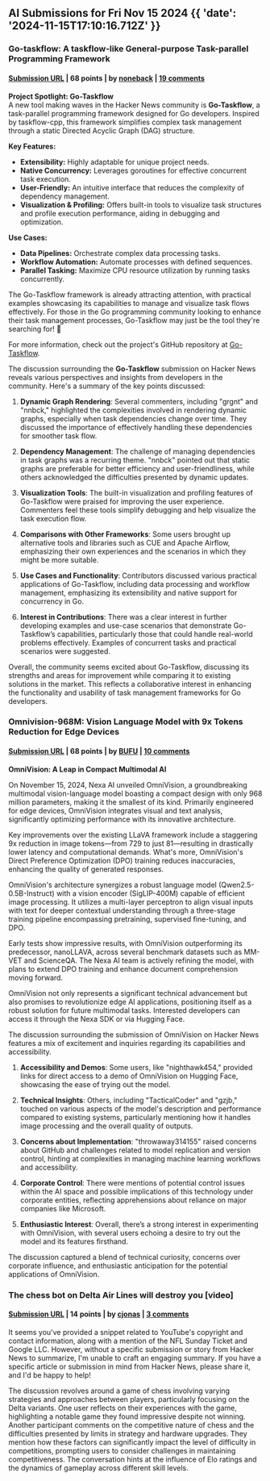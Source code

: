 ## AI Submissions for Fri Nov 15 2024 {{ 'date': '2024-11-15T17:10:16.712Z' }}

### Go-taskflow: A taskflow-like General-purpose Task-parallel Programming Framework

#### [Submission URL](https://github.com/noneback/go-taskflow) | 68 points | by [noneback](https://news.ycombinator.com/user?id=noneback) | [19 comments](https://news.ycombinator.com/item?id=42147934)

**Project Spotlight: Go-Taskflow**  
A new tool making waves in the Hacker News community is **Go-Taskflow**, a task-parallel programming framework designed for Go developers. Inspired by taskflow-cpp, this framework simplifies complex task management through a static Directed Acyclic Graph (DAG) structure.

**Key Features:**
- **Extensibility:** Highly adaptable for unique project needs.
- **Native Concurrency:** Leverages goroutines for effective concurrent task execution.
- **User-Friendly:** An intuitive interface that reduces the complexity of dependency management.
- **Visualization & Profiling:** Offers built-in tools to visualize task structures and profile execution performance, aiding in debugging and optimization.

**Use Cases:**
- **Data Pipelines:** Orchestrate complex data processing tasks.
- **Workflow Automation:** Automate processes with defined sequences.
- **Parallel Tasking:** Maximize CPU resource utilization by running tasks concurrently.

The Go-Taskflow framework is already attracting attention, with practical examples showcasing its capabilities to manage and visualize task flows effectively. For those in the Go programming community looking to enhance their task management processes, Go-Taskflow may just be the tool they're searching for! 🚀

For more information, check out the project's GitHub repository at [Go-Taskflow](https://github.com/noneback/go-taskflow).

The discussion surrounding the **Go-Taskflow** submission on Hacker News reveals various perspectives and insights from developers in the community. Here's a summary of the key points discussed:

1. **Dynamic Graph Rendering**: Several commenters, including "grgnt" and "nnbck," highlighted the complexities involved in rendering dynamic graphs, especially when task dependencies change over time. They discussed the importance of effectively handling these dependencies for smoother task flow.

2. **Dependency Management**: The challenge of managing dependencies in task graphs was a recurring theme. "nnbck" pointed out that static graphs are preferable for better efficiency and user-friendliness, while others acknowledged the difficulties presented by dynamic updates.

3. **Visualization Tools**: The built-in visualization and profiling features of Go-Taskflow were praised for improving the user experience. Commenters feel these tools simplify debugging and help visualize the task execution flow.

4. **Comparisons with Other Frameworks**: Some users brought up alternative tools and libraries such as CUE and Apache Airflow, emphasizing their own experiences and the scenarios in which they might be more suitable.

5. **Use Cases and Functionality**: Contributors discussed various practical applications of Go-Taskflow, including data processing and workflow management, emphasizing its extensibility and native support for concurrency in Go.

6. **Interest in Contributions**: There was a clear interest in further developing examples and use-case scenarios that demonstrate Go-Taskflow’s capabilities, particularly those that could handle real-world problems effectively. Examples of concurrent tasks and practical scenarios were suggested.

Overall, the community seems excited about Go-Taskflow, discussing its strengths and areas for improvement while comparing it to existing solutions in the market. This reflects a collaborative interest in enhancing the functionality and usability of task management frameworks for Go developers.

### Omnivision-968M: Vision Language Model with 9x Tokens Reduction for Edge Devices

#### [Submission URL](https://nexa.ai/blogs/omni-vision) | 68 points | by [BUFU](https://news.ycombinator.com/user?id=BUFU) | [10 comments](https://news.ycombinator.com/item?id=42143404)

**OmniVision: A Leap in Compact Multimodal AI**

On November 15, 2024, Nexa AI unveiled OmniVision, a groundbreaking multimodal vision-language model boasting a compact design with only 968 million parameters, making it the smallest of its kind. Primarily engineered for edge devices, OmniVision integrates visual and text analysis, significantly optimizing performance with its innovative architecture. 

Key improvements over the existing LLaVA framework include a staggering 9x reduction in image tokens—from 729 to just 81—resulting in drastically lower latency and computational demands. What's more, OmniVision's Direct Preference Optimization (DPO) training reduces inaccuracies, enhancing the quality of generated responses.

OmniVision's architecture synergizes a robust language model (Qwen2.5-0.5B-Instruct) with a vision encoder (SigLIP-400M) capable of efficient image processing. It utilizes a multi-layer perceptron to align visual inputs with text for deeper contextual understanding through a three-stage training pipeline encompassing pretraining, supervised fine-tuning, and DPO.

Early tests show impressive results, with OmniVision outperforming its predecessor, nanoLLAVA, across several benchmark datasets such as MM-VET and ScienceQA. The Nexa AI team is actively refining the model, with plans to extend DPO training and enhance document comprehension moving forward.

OmniVision not only represents a significant technical advancement but also promises to revolutionize edge AI applications, positioning itself as a robust solution for future multimodal tasks. Interested developers can access it through the Nexa SDK or via Hugging Face.

The discussion surrounding the submission of OmniVision on Hacker News features a mix of excitement and inquiries regarding its capabilities and accessibility. 

1. **Accessibility and Demos**: Some users, like "nighthawk454," provided links for direct access to a demo of OmniVision on Hugging Face, showcasing the ease of trying out the model.

2. **Technical Insights**: Others, including "TacticalCoder" and "gzjb," touched on various aspects of the model's description and performance compared to existing systems, particularly mentioning how it handles image processing and the overall quality of outputs.

3. **Concerns about Implementation**: "throwaway314155" raised concerns about GitHub and challenges related to model replication and version control, hinting at complexities in managing machine learning workflows and accessibility. 

4. **Corporate Control**: There were mentions of potential control issues within the AI space and possible implications of this technology under corporate entities, reflecting apprehensions about reliance on major companies like Microsoft.

5. **Enthusiastic Interest**: Overall, there’s a strong interest in experimenting with OmniVision, with several users echoing a desire to try out the model and its features firsthand. 

The discussion captured a blend of technical curiosity, concerns over corporate influence, and enthusiastic anticipation for the potential applications of OmniVision.

### The chess bot on Delta Air Lines will destroy you [video]

#### [Submission URL](https://www.youtube.com/watch?v=c0mLhHDcY3I) | 14 points | by [cjonas](https://news.ycombinator.com/user?id=cjonas) | [3 comments](https://news.ycombinator.com/item?id=42152393)

It seems you've provided a snippet related to YouTube's copyright and contact information, along with a mention of the NFL Sunday Ticket and Google LLC. However, without a specific submission or story from Hacker News to summarize, I'm unable to craft an engaging summary. If you have a specific article or submission in mind from Hacker News, please share it, and I'd be happy to help!

The discussion revolves around a game of chess involving varying strategies and approaches between players, particularly focusing on the Delta variants. One user reflects on their experiences with the game, highlighting a notable game they found impressive despite not winning. Another participant comments on the competitive nature of chess and the difficulties presented by limits in strategy and hardware upgrades. They mention how these factors can significantly impact the level of difficulty in competitions, prompting users to consider challenges in maintaining competitiveness. The conversation hints at the influence of Elo ratings and the dynamics of gameplay across different skill levels.

